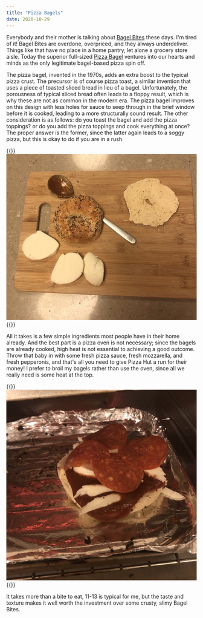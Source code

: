 ```yaml
---
title: "Pizza Bagels"
date: 2020-10-29
---
```


Everybody and their mother is talking about [Bagel Bites](https://en.wikipedia.org/wiki/Bagel_Bites) these days. I'm tired of it! Bagel Bites are overdone, overpriced, and they always underdeliver. Things like that have no place in a home pantry, let alone a grocery store aisle. Today the superior full-sized [Pizza Bagel](https://en.wikipedia.org/wiki/Pizza_bagel) ventures into our hearts and minds as the only legitimate bagel-based pizza spin off.

The pizza bagel, invented in the 1970s, adds an extra boost to the typical pizza crust. The precursor is of course pizza toast, a similar invention that uses a piece of toasted sliced bread in lieu of a bagel. Unfortunately, the porousness of typical sliced bread often leads to a floppy result, which is why these are not as common in the modern era. The pizza bagel improves on this design with less holes for sauce to seep through in the brief window before it is cooked, leading to a more structurally sound result. The other consideration is as follows: do you toast the bagel and add the pizza toppings? or do you add the pizza toppings and cook everything at once? The proper answer is the former, since the latter again leads to a soggy pizza, but this is okay to do if you are in a rush.

{{<img>}}![](prep.jpg){{</img>}}

All it takes is a few simple ingredients most people have in their home already. And the best part is a pizza oven is not necessary; since the bagels are already cooked, high heat is not essential to achieving a good outcome. Throw that baby in with some fresh pizza sauce, fresh mozzarella, and fresh pepperonis, and that's all you need to give Pizza Hut a run for their money! I prefer to broil my bagels rather than use the oven, since all we really need is some heat at the top.

{{<img>}}![](assembled.jpg){{</img>}}

It takes more than a bite to eat, 11-13 is typical for me, but the taste and texture makes it well worth the investment over some crusty, slimy Bagel Bites. 
